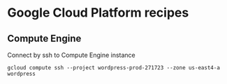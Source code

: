 # Google Cloud Platform recipes

## Compute Engine
Connect by ssh to Compute Engine instance
```
gcloud compute ssh --project wordpress-prod-271723 --zone us-east4-a wordpress
```
